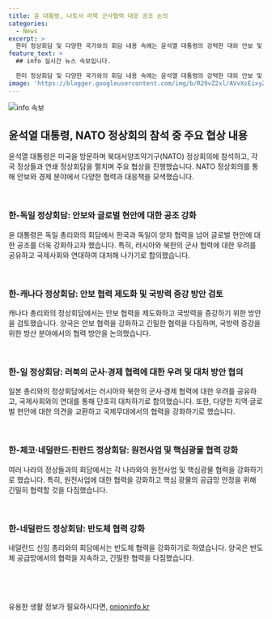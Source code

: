 ```yaml
---
title: 윤 대통령, 나토서 러북 군사협력 대응 공조 논의
categories:
  - News
excerpt: >
  한미 정상회담 및 다양한 국가와의 회담 내용 속에는 윤석열 대통령의 강력한 대외 안보 및 경제 협력 노력이 담겨 있다. 러시아와 북한의 군사 협력에 대한 우려를 표명하고, 국제사회와의 연대를 강조함으로써 안보리 결의를 위반한 활동에 대해 대응할 것을 다짐하였으며, 다양한 국가들과의 협력을 통해 원전 건설 및 핵심 광물 협력을 강화하기로 했다. 또한, 반도체 협력을 통해 한국의 중요한 역할을 인정받고, 협력을 계속해 나갈 것을 다짐했다.
feature_text: >
  ## info 실시간 뉴스 속보입니다.

  한미 정상회담 및 다양한 국가와의 회담 내용 속에는 윤석열 대통령의 강력한 대외 안보 및 경제 협력 노력이 담겨 있다. 러시아와 북한의 군사 협력에 대한 우려를 표명하고, 국제사회와의 연대를 강조함으로써 안보리 결의를 위반한 활동에 대해 대응할 것을 다짐하였으며, 다양한 국가들과의 협력을 통해 원전 건설 및 핵심 광물 협력을 강화하기로 했다. 또한, 반도체 협력을 통해 한국의 중요한 역할을 인정받고, 협력을 계속해 나갈 것을 다짐했다.
image: 'https://blogger.googleusercontent.com/img/b/R29vZ2xl/AVvXsEixyZcFfHzMRdzZMjFBmAUKJYCLCGyLL1o632UiGVXcaFdKo_bkvkuCioo0uUKlGfBVcT3P84aROyZIXSBEx3Aw5nCQ3pTgDom1WDC4m8eifvWiAmWEEVb4x6G_l8C0QH225ldMjyaFvpxGEBGNO37VmDTDMHGhJPq73UglMfDca1-0aw/s1600/blogspot.png'
---
```


<p><img src="https://blogger.googleusercontent.com/img/b/R29vZ2xl/AVvXsEixyZcFfHzMRdzZMjFBmAUKJYCLCGyLL1o632UiGVXcaFdKo_bkvkuCioo0uUKlGfBVcT3P84aROyZIXSBEx3Aw5nCQ3pTgDom1WDC4m8eifvWiAmWEEVb4x6G_l8C0QH225ldMjyaFvpxGEBGNO37VmDTDMHGhJPq73UglMfDca1-0aw/s1600/blogspot.png" alt="info 속보" /></p>

<h2 data-ke-size="size26">윤석열 대통령, NATO 정상회의 참석 중 주요 협상 내용</h2>

<p>윤석열 대통령은 미국을 방문하며 북대서양조약기구(NATO) 정상회의에 참석하고, 각국 정상들과 연쇄 정상회담을 펼치며 주요 협상을 진행했습니다. NATO 정상회의를 통해 안보와 경제 분야에서 다양한 협력과 대응책을 모색했습니다.</p>

<p data-ke-size="size16">&nbsp;</p>

<h3 data-ke-size="size24">한-독일 정상회담: 안보와 글로벌 현안에 대한 공조 강화</h3>

<p>윤 대통령은 독일 총리와의 회담에서 한국과 독일이 양자 협력을 넘어 글로벌 현안에 대한 공조를 더욱 강화하고자 했습니다. 특히, 러시아와 북한의 군사 협력에 대한 우려를 공유하고 국제사회와 연대하여 대처해 나가기로 합의했습니다.</p>

<p data-ke-size="size16">&nbsp;</p>

<h3 data-ke-size="size24">한-캐나다 정상회담: 안보 협력 제도화 및 국방력 증강 방안 검토</h3>

<p>캐나다 총리와의 정상회담에서는 안보 협력을 제도화하고 국방력을 증강하기 위한 방안을 검토했습니다. 양국은 안보 협력을 강화하고 긴밀한 협력을 다짐하며, 국방력 증강을 위한 방산 분야에서의 협력 방안을 논의했습니다.</p>

<p data-ke-size="size16">&nbsp;</p>

<h3 data-ke-size="size24">한-일 정상회담: 러북의 군사·경제 협력에 대한 우려 및 대처 방안 협의</h3>

<p>일본 총리와의 정상회담에서는 러시아와 북한의 군사·경제 협력에 대한 우려를 공유하고, 국제사회와의 연대를 통해 단호히 대처하기로 합의했습니다. 또한, 다양한 지역·글로벌 현안에 대한 의견을 교환하고 국제무대에서의 협력을 강화하기로 했습니다.</p>

<p data-ke-size="size16">&nbsp;</p>

<h3 data-ke-size="size24">한-체코·네덜란드·핀란드 정상회담: 원전사업 및 핵심광물 협력 강화</h3>

<p>여러 나라의 정상들과의 회담에서는 각 나라와의 원전사업 및 핵심광물 협력을 강화하기로 했습니다. 특히, 원전사업에 대한 협력을 강화하고 핵심 광물의 공급망 안정을 위해 긴밀히 협력할 것을 다짐했습니다.</p>

<p data-ke-size="size16">&nbsp;</p>

<h3 data-ke-size="size24">한-네덜란드 정상회담: 반도체 협력 강화</h3>

<p>네덜란드 신임 총리와의 회담에서는 반도체 협력을 강화하기로 하였습니다. 양국은 반도체 공급망에서의 협력을 지속하고, 긴밀한 협력을 다짐했습니다.</p>

<p data-ke-size="size16">&nbsp;</p>

<p data-ke-size="size16">&nbsp;</p>
유용한 생활 정보가 필요하시다면, <a href="https://onioninfo.kr" rel="dofollow">onioninfo.kr</a>


